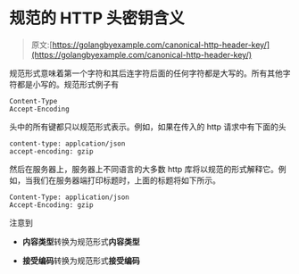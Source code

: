 # 规范的 HTTP 头密钥含义

> 原文:[https://golangbyexample.com/canonical-http-header-key/](https://golangbyexample.com/canonical-http-header-key/)

规范形式意味着第一个字符和其后连字符后面的任何字符都是大写的。所有其他字符都是小写的。规范形式例子有

```
Content-Type
Accept-Encoding
```

头中的所有键都只以规范形式表示。例如，如果在传入的 http 请求中有下面的头

```
content-type: applcation/json
accept-encoding: gzip
```

然后在服务器上，服务器上不同语言的大多数 http 库将以规范的形式解释它。例如，当我们在服务器端打印标题时，上面的标题将如下所示。

```
Content-Type: application/json
Accept-Encoding: gzip
```

注意到

*   **内容类型**转换为规范形式**内容类型**

*   **接受编码**转换为规范形式**接受编码**